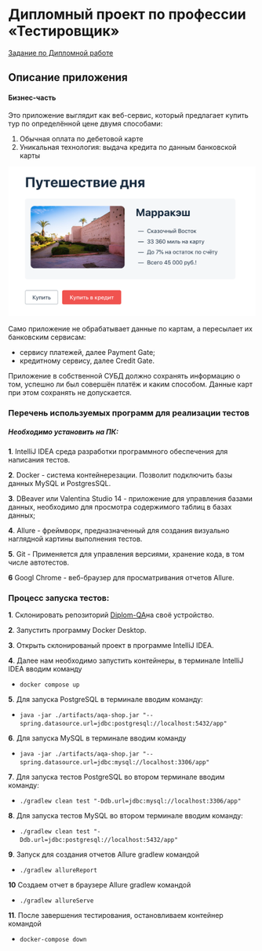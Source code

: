 # Дипломный проект по профессии «Тестировщик»

[Задание по Дипломной работе](https://github.com/netology-code/qa-diploma)

## Описание приложения

#### Бизнес-часть

Это приложение выглядит как веб-сервис, который предлагает купить тур по определённой цене двумя способами:

1. Обычная оплата по дебетовой карте
2. Уникальная технология: выдача кредита по данным банковской карты

![service.png](pic/service.png)

Само приложение не обрабатывает данные по картам, а пересылает их банковским сервисам:

- сервису платежей, далее Payment Gate;
- кредитному сервису, далее Credit Gate.

Приложение в собственной СУБД должно сохранять информацию о том, успешно ли был совершён платёж и каким способом. Данные карт при этом сохранять не допускается.

### Перечень используемых программ для реализации тестов

##### Необходимо установить на ПК:

**1**. IntelliJ IDEA среда разработки программного обеспечения для написания тестов.

**2**. Docker - система контейнерезации. Позволит подключить базы данных MySQL и PostgresSQL.

**3**. DBeaver или Valentina Studio 14 - приложение для управления базами данных, необходимо для просмотра содержимого таблиц в базах данных;

**4**. Allure - фреймворк, предназначенный для создания визуально наглядной картины выполнения тестов.

**5**. Git - Применяется для управления версиями, хранение кода, в том числе автотестов.

**6** Googl Chrome - веб-браузер для просматривания отчетов Allure.



 ### Процеcc запуска тестов:

**1**. Склонировать репозиторий [Diplom-QA](https://github.com/Katkutia/Dilpom-QA/)на своё устройство.

**2**. Запустить программу Docker Desktop.

**3**. Открыть склонированый проект в программе IntelliJ IDEA.

**4**. Далее нам необходимо запустить контейнеры, в терминале IntelliJ IDEA вводим команду
   - ```docker compose up ```

**5**. Для запуска PostgreSQL в терминале вводим команду:
   - ```java -jar ./artifacts/aqa-shop.jar "--spring.datasource.url=jdbc:postgresql://localhost:5432/app"``` 

**6**. Для запуска MySQL в терминале вводим команду
   - ```java -jar ./artifacts/aqa-shop.jar "--spring.datasource.url=jdbc:mysql://localhost:3306/app"```

**7**. Для запуска тестов PostgreSQL во втором терминале вводим команду:
   - ```./gradlew clean test "-Ddb.url=jdbc:mysql://localhost:3306/app" ``` 

**8**. Для запуска тестов MySQL во втором терминале вводим команду:
   - ```./gradlew clean test "-Ddb.url=jdbc:postgresql://localhost:5432/app" ```

**9**. Запуск для создания отчетов Allure gradlew командой
   - ```./gradlew allureReport```

**10** Создаем отчет в браузере Allure gradlew командой
   - ```./gradlew allureServe```

**11**. После завершения тестирования, остановливаем контейнер командой 
   - ```docker-compose down```

